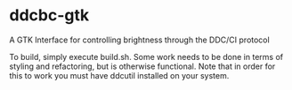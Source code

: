 # ddcbc-gtk
A GTK Interface for controlling brightness through the DDC/CI protocol

To build, simply execute build.sh. Some work needs to be done in terms of styling and refactoring, but is otherwise functional. Note that in order for this to work you must have ddcutil installed on your system.
